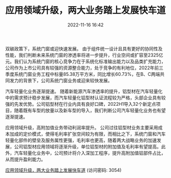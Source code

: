 ﻿---
title: 应用领域升级，两大业务踏上发展快车道
date: 2022-11-16 16:42
tags:
- 豪美新材
updated: 1970-01-01 08:00:00
---

双碳政策下，系统门窗或迎快速发展。
由于组件统一设计且具有更好的协同性及性能，我们判断未来系统门窗的渗透率将进一步提升，行业空间或扩容至2325亿元。我们认为系统门窗的核心竞争力在于系统化标准输出能力以及品类扩充能力，公司作为上市公司具有较强的资源整合能力，处于竞争的有利地位，2022年前三季度系统门窗业务工程中标量85.38万平方米，同比增长60.73%，在B、C两端共同发力的背景下，公司系统门窗业务或迎来较快发展。

汽车轻量化业务逐渐提速。
随着新能源汽车渗透率的提升，铝型材在汽车轻量化中的需求预计稳步发展，而汽车轻量化铝型材认证流程较为严格，头部企业具有较强的先发优势。公司铝型材在行业内具有良好口碑，2022H1导入32个新定点项目，随着既有车型的放量以及新车型的导入，我们判断公司汽车轻量化业务也有望逐渐提速。
<!-- more -->
应用领域升级，高附加值业务带动利润率提升。
公司过往铝型材业务主要采用成本加成的定价模式，使得毛利率扩张空间较为有限，而相比之下，系统门窗和汽车轻量化部件的壁垒及服务属性更强，毛利率也更高，随着两大战略业务的加速发展，公司铝型材应用领域将逐渐升级，单位铝型材的附加值及毛利率有望提高。此外，汽车轻量化业务中，公司预计将介入深加工程序，提升高附加值铝部件占比，从而提升盈利能力。

[应用领域升级，两大业务踏上发展快车道](https://url12.ctfile.com/f/3948612-724540212-4e5f09?p=3054)
(访问密码: 3054)

